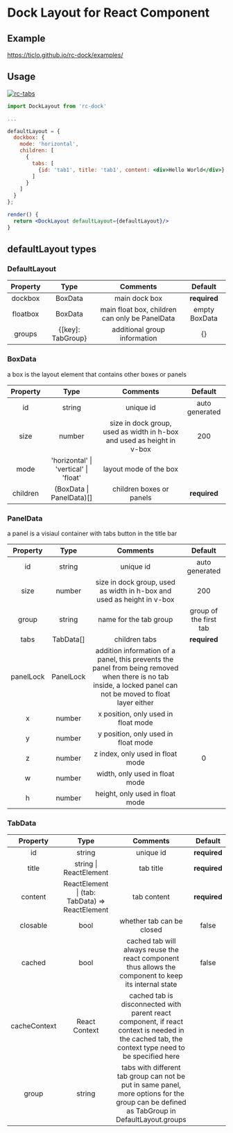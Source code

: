 # Dock Layout for React Component

## Example
https://ticlo.github.io/rc-dock/examples/

## Usage

[![rc-tabs](https://nodei.co/npm/rc-dock.png)](https://npmjs.org/package/rc-dock)

```jsx
import DockLayout from 'rc-dock'

...

defaultLayout = {
  dockbox: {
    mode: 'horizontal',
    children: [
      {
        tabs: [
          {id: 'tab1', title: 'tab1', content: <div>Hello World</div>}
        ]
      }
    ]
  }
};

render() {
  return <DockLayout defaultLayout={defaultLayout}/>
}

```

## defaultLayout types


### DefaultLayout
| Property | Type | Comments | Default |
| :---: | :---: | :---: | :---: |
| dockbox | BoxData | main dock box | **required**  |
| floatbox | BoxData | main float box, children can only be PanelData  | empty BoxData |
| groups | {[key]: TabGroup} | additional group information | {} |

### BoxData
a box is the layout element that contains other boxes or panels

| Property | Type | Comments | Default |
| :---: | :---: | :---: | :---: |
| id | string | unique id | auto generated |
| size | number | size in dock group, used as width in h-box and used as height in v-box | 200 |
| mode | 'horizontal' &#x7c; 'vertical' &#x7c; 'float' | layout mode of the box | |
| children | (BoxData &#x7c; PanelData)[] | children boxes or panels | **required** |

### PanelData
a panel is a visiaul container with tabs button in the title bar

| Property | Type | Comments | Default |
| :---: | :---: | :---: | :---: |
| id | string | unique id | auto generated |
| size | number | size in dock group, used as width in h-box and used as height in v-box | 200 |
| group | string | name for the tab group | group of the first tab |
| tabs | TabData[] | children tabs | **required** |
| panelLock | PanelLock | addition information of a panel, this prevents the panel from being removed when there is no tab inside, a locked panel can not be moved to float layer either | |
| x | number | x position, only used in float mode | |
| y | number | y position, only used in float mode | |
| z | number | z index, only used in float mode | 0 |
| w | number | width, only used in float mode | |
| h | number | height, only used in float mode | |

### TabData 
| Property | Type | Comments | Default |
| :---: | :---: | :---: | :---: |
| id | string | unique id | **required** |
| title | string &#x7c; ReactElement | tab title | **required** |
| content | ReactElement &#x7c; (tab: TabData) => ReactElement | tab content | **required** |
| closable | bool | whether tab can be closed | false |
| cached | bool | cached tab will always reuse the react component thus allows the component to keep its internal state | false |
| cacheContext | React Context |cached tab is disconnected with parent react component, if react context is needed in the cached tab, the context type need to be specified here |  |
| group | string | tabs with different tab group can not be put in same panel, more options for the group can be defined as TabGroup in DefaultLayout.groups | |

